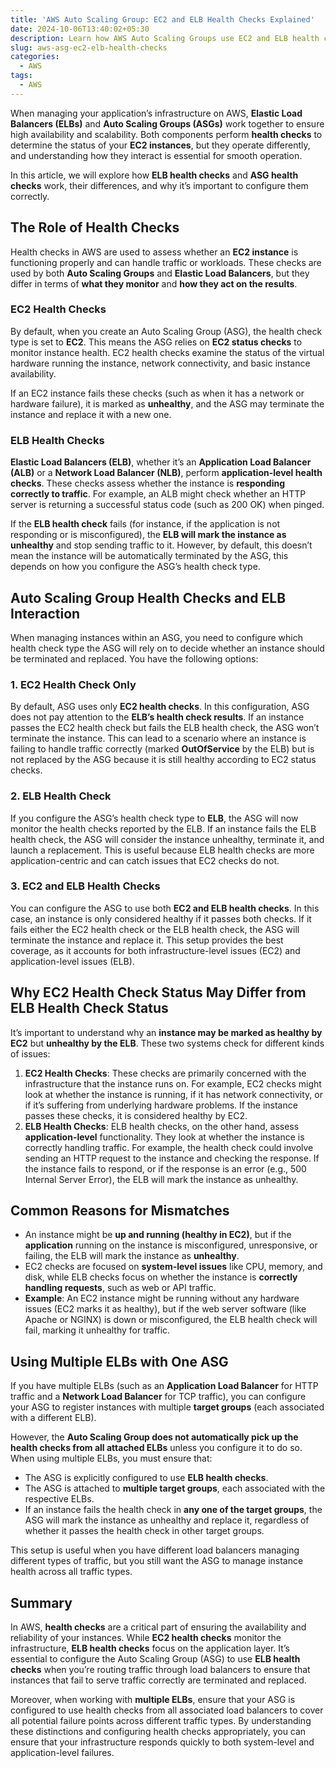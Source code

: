 ```yaml
---
title: 'AWS Auto Scaling Group: EC2 and ELB Health Checks Explained'
date: 2024-10-06T13:40:02+05:30
description: Learn how AWS Auto Scaling Groups use EC2 and ELB health checks to maintain instance health, ensure high availability, and manage multiple load balancers.
slug: aws-asg-ec2-elb-health-checks
categories:
  - AWS
tags:
  - AWS
---
```

When managing your application’s infrastructure on AWS, **Elastic Load Balancers (ELBs)** and **Auto Scaling Groups (ASGs)** work together to ensure high availability and scalability. Both components perform **health checks** to determine the status of your **EC2 instances**, but they operate differently, and understanding how they interact is essential for smooth operation.

In this article, we will explore how **ELB health checks** and **ASG health checks** work, their differences, and why it’s important to configure them correctly.

## The Role of Health Checks

Health checks in AWS are used to assess whether an **EC2 instance** is functioning properly and can handle traffic or workloads. These checks are used by both **Auto Scaling Groups** and **Elastic Load Balancers**, but they differ in terms of **what they monitor** and **how they act on the results**.

### EC2 Health Checks

By default, when you create an Auto Scaling Group (ASG), the health check type is set to **EC2**. This means the ASG relies on **EC2 status checks** to monitor instance health. EC2 health checks examine the status of the virtual hardware running the instance, network connectivity, and basic instance availability.

If an EC2 instance fails these checks (such as when it has a network or hardware failure), it is marked as **unhealthy**, and the ASG may terminate the instance and replace it with a new one.

### ELB Health Checks

**Elastic Load Balancers (ELB)**, whether it’s an **Application Load Balancer (ALB)** or a **Network Load Balancer (NLB)**, perform **application-level health checks**. These checks assess whether the instance is **responding correctly to traffic**. For example, an ALB might check whether an HTTP server is returning a successful status code (such as 200 OK) when pinged.

If the **ELB health check** fails (for instance, if the application is not responding or is misconfigured), the **ELB will mark the instance as unhealthy** and stop sending traffic to it. However, by default, this doesn’t mean the instance will be automatically terminated by the ASG, this depends on how you configure the ASG’s health check type.

## Auto Scaling Group Health Checks and ELB Interaction

When managing instances within an ASG, you need to configure which health check type the ASG will rely on to decide whether an instance should be terminated and replaced. You have the following options:

### 1. EC2 Health Check Only

By default, ASG uses only **EC2 health checks**. In this configuration, ASG does not pay attention to the **ELB’s health check results**. If an instance passes the EC2 health check but fails the ELB health check, the ASG won’t terminate the instance. This can lead to a scenario where an instance is failing to handle traffic correctly (marked **OutOfService** by the ELB) but is not replaced by the ASG because it is still healthy according to EC2 status checks.

### 2. ELB Health Check

If you configure the ASG’s health check type to **ELB**, the ASG will now monitor the health checks reported by the ELB. If an instance fails the ELB health check, the ASG will consider the instance unhealthy, terminate it, and launch a replacement. This is useful because ELB health checks are more application-centric and can catch issues that EC2 checks do not.

### 3. EC2 and ELB Health Checks

You can configure the ASG to use both **EC2 and ELB health checks**. In this case, an instance is only considered healthy if it passes both checks. If it fails either the EC2 health check or the ELB health check, the ASG will terminate the instance and replace it. This setup provides the best coverage, as it accounts for both infrastructure-level issues (EC2) and application-level issues (ELB).

## Why EC2 Health Check Status May Differ from ELB Health Check Status

It’s important to understand why an **instance may be marked as healthy by EC2** but **unhealthy by the ELB**. These two systems check for different kinds of issues:

1. **EC2 Health Checks**: These checks are primarily concerned with the infrastructure that the instance runs on. For example, EC2 checks might look at whether the instance is running, if it has network connectivity, or if it’s suffering from underlying hardware problems. If the instance passes these checks, it is considered healthy by EC2.
2. **ELB Health Checks**: ELB health checks, on the other hand, assess **application-level** functionality. They look at whether the instance is correctly handling traffic. For example, the health check could involve sending an HTTP request to the instance and checking the response. If the instance fails to respond, or if the response is an error (e.g., 500 Internal Server Error), the ELB will mark the instance as unhealthy.

## Common Reasons for Mismatches

* An instance might be **up and running (healthy in EC2)**, but if the **application** running on the instance is misconfigured, unresponsive, or failing, the ELB will mark the instance as **unhealthy**.
* EC2 checks are focused on **system-level issues** like CPU, memory, and disk, while ELB checks focus on whether the instance is **correctly handling requests**, such as web or API traffic.
* **Example**: An EC2 instance might be running without any hardware issues (EC2 marks it as healthy), but if the web server software (like Apache or NGINX) is down or misconfigured, the ELB health check will fail, marking it unhealthy for traffic.

## Using Multiple ELBs with One ASG

If you have multiple ELBs (such as an **Application Load Balancer** for HTTP traffic and a **Network Load Balancer** for TCP traffic), you can configure your ASG to register instances with multiple **target groups** (each associated with a different ELB).

However, the **Auto Scaling Group does not automatically pick up the health checks from all attached ELBs** unless you configure it to do so. When using multiple ELBs, you must ensure that:

* The ASG is explicitly configured to use **ELB health checks**.
* The ASG is attached to **multiple target groups**, each associated with the respective ELBs.
* If an instance fails the health check in **any one of the target groups**, the ASG will mark the instance as unhealthy and replace it, regardless of whether it passes the health check in other target groups.

This setup is useful when you have different load balancers managing different types of traffic, but you still want the ASG to manage instance health across all traffic types.

## Summary

In AWS, **health checks** are a critical part of ensuring the availability and reliability of your instances. While **EC2 health checks** monitor the infrastructure, **ELB health checks** focus on the application layer. It’s essential to configure the Auto Scaling Group (ASG) to use **ELB health checks** when you’re routing traffic through load balancers to ensure that instances that fail to serve traffic correctly are terminated and replaced.

Moreover, when working with **multiple ELBs**, ensure that your ASG is configured to use health checks from all associated load balancers to cover all potential failure points across different traffic types. By understanding these distinctions and configuring health checks appropriately, you can ensure that your infrastructure responds quickly to both system-level and application-level failures.